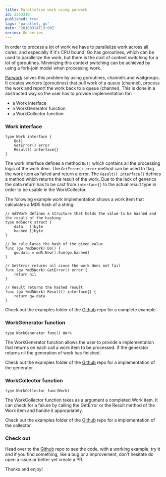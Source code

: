 ```yaml
---
title: Parallelize work using parwork
id: 2363319
published: true
tags: 'parallel, go'
date: '20180314T19:00Z'
series: Go series
---
```


In order to process a lot of work we have to parallelize work across all cores, and especially if it's CPU bound.
Go has goroutines, which can be used to parallelize the work, but there is the cost of context switching for a lot of goroutines.
Minimizing this context switching can be achieved by using a fork-join model when processing work.

[Parwork](https://github.com/mantzas/parwork) solves this problem by using goroutines, channels and waitgroups. It creates workers (goroutines) that pull
work of a queue (channel), process the work and report the work back to a queue (channel).
This is done in a abstracted way so the user has to provide implementation for:

- a Work interface
- a WorkGenerator function
- a WorkCollector function

### Work interface

    type Work interface {
        Do()
        GetError() error
        Result() interface{}
    }

The work interface defines a method `Do()` which contains all the processing logic of the work item. The `GetError() error` method can be used to flag the work item as failed and return a error. The `Result() interface{}` defines a method which returns the result of the work. Due to the lack of generics the data return has to be cast from `interface{}` to the actual result type in order to be usable in the WorkCollector.

The following example work implementation shows a work item that calculates a MD5 hash of a string:

    // md5Work defines a structure that holds the value to be hashed and the result of the hashing
    type md5Work struct {
        data   []byte
        hashed []byte
    }

    // Do calculates the hash of the given value
    func (gw *md5Work) Do() {
        gw.data = md5.New().Sum(gw.hashed)
    }

    // GetError returns nil since the work does not fail
    func (gw *md5Work) GetError() error {
        return nil
    }

    // Result returns the hashed result
    func (gw *md5Work) Result() interface{} {
        return gw.data
    }

Check out the examples folder of the [Github](https://github.com/mantzas/parwork) repo for a complete example.

### WorkGenerator function

    type WorkGenerator func() Work

The WorkGenerator function allows the user to provide a implementation that returns on each call a work item to be processed. If the generator returns nil the generation of work has finished.

Check out the examples folder of the [Github](https://github.com/mantzas/parwork) repo for a implementation of the generator.

### WorkCollector function

    type WorkCollector func(Work)

The WorkCollector function takes as a argument a completed Work item. It can check for a failure by calling the GetError or the Result method of the Work item and handle it appropriately.

Check out the examples folder of the [Github](https://github.com/mantzas/parwork) repo for a implementation of the collector.

### Check out

Head over to the [Github](https://github.com/mantzas/parwork) repo to see the code, with a working example, try it and if you find something, like a bug or a improvement, don't hesitate do open a issue or better yet create a PR.

Thanks and enjoy!
